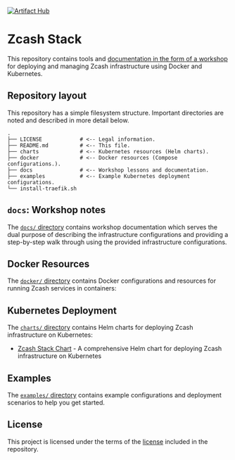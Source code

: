 [![Artifact Hub](https://img.shields.io/endpoint?url=https://artifacthub.io/badge/repository/zcash)](https://artifacthub.io/packages/search?repo=zcash)

# Zcash Stack

This repository contains tools and [documentation in the form of a workshop](./docs/) for deploying and managing Zcash infrastructure using Docker and Kubernetes.

## Repository layout

This repository has a simple filesystem structure. Important directories are noted and described in more detail below.

```
.
├── LICENSE            # <-- Legal information.
├── README.md          # <-- This file.
├── charts             # <-- Kubernetes resources (Helm charts).
├── docker             # <-- Docker resources (Compose configurations.).
├── docs               # <-- Workshop lessons and documentation.
├── examples           # <-- Example Kubernetes deployment configurations.
└── install-traefik.sh
```

## `docs`: Workshop notes

The [`docs/` directory](./docs/) contains workshop documentation which serves the dual purpose of describing the infrastructure configurations and providing a step-by-step walk through using the provided infrastructure configurations.

## Docker Resources

The [`docker/` directory](./docker/) contains Docker configurations and resources for running Zcash services in containers:

## Kubernetes Deployment

The [`charts/` directory](./charts/) contains Helm charts for deploying Zcash infrastructure on Kubernetes:

- [Zcash Stack Chart](charts/zcash-stack/README.md) - A comprehensive Helm chart for deploying Zcash infrastructure on Kubernetes

## Examples

The [`examples/` directory](./examples/) contains example configurations and deployment scenarios to help you get started.

## License

This project is licensed under the terms of the [license](./LICENSE) included in the repository.
